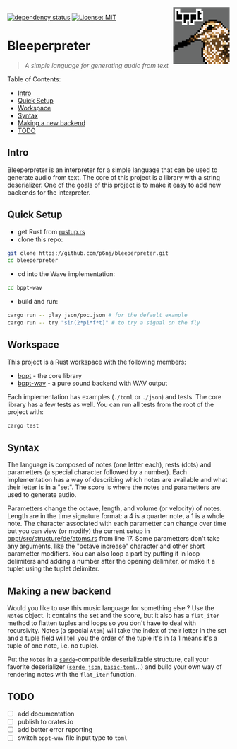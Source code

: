 <img src="https://raw.githubusercontent.com/p6nj/bleeperpreter/main/icon/iconx4.png?sanitize=true" alt="bppt logo" align="right">

<!-- [![Crates.io](https://img.shields.io/crates/v/bleeperpreter.svg)](https://crates.io/crates/bleeperpreter)
[![Docs.rs](https://docs.rs/bleeperpreter/badge.svg)](https://docs.rs/bleeperpreter) -->
[![dependency status](https://deps.rs/repo/github/p6nj/bleeperpreter/status.svg)](https://deps.rs/repo/github/p6nj/bleeperpreter)
[![License: MIT](https://img.shields.io/badge/License-MIT-yellow.svg)](https://opensource.org/licenses/MIT)

# Bleeperpreter <!-- omit in toc -->
> *A simple language for generating audio from text*

Table of Contents:
- [Intro](#intro)
- [Quick Setup](#quick-setup)
- [Workspace](#workspace)
- [Syntax](#syntax)
- [Making a new backend](#making-a-new-backend)
- [TODO](#todo)

## Intro
Bleeperpreter is an interpreter for a simple language that can be used to generate audio from text. The core of this project is a library with a string deserializer. One of the goals of this project is to make it easy to add new backends for the interpreter.

## Quick Setup
- get Rust from [rustup.rs](https://rustup.rs/)
- clone this repo:
```bash
git clone https://github.com/p6nj/bleeperpreter.git
cd bleeperpreter
```
- cd into the Wave implementation:
```bash
cd bppt-wav
```
- build and run:
```bash
cargo run -- play json/poc.json # for the default example
cargo run -- try "sin(2*pi*f*t)" # to try a signal on the fly
```

## Workspace
This project is a Rust workspace with the following members:
- [bppt](bppt) - the core library
- [bppt-wav](bppt-wav) - a pure sound backend with WAV output
  
Each implementation has examples (`./toml` or `./json`) and tests. The core library has a few tests as well. You can run all tests from the root of the project with:
```bash
cargo test
```

## Syntax
The language is composed of notes (one letter each), rests (dots) and parametters (a special character followed by a number).
Each implementation has a way of describing which notes are available and what their letter is in a "set". The score is where the notes and parametters are used to generate audio.

Parametters change the octave, length, and volume (or velocity) of notes. Length are in the time signature format: a 4 is a quarter note, a 1 is a whole note. The character associated with each parametter can change over time but you can view (or modify) the current setup in [bppt/src/structure/de/atoms.rs](bppt/src/structure/de/atoms.rs) from line 17. Some parametters don't take any arguments, like the "octave increase" character and other short parametter modifiers. You can also loop a part by putting it in loop delimiters and adding a number after the opening delimiter, or make it a tuplet using the tuplet delimiter.

## Making a new backend
Would you like to use this music language for something else ? Use the `Notes` object. It contains the set and the score, but it also has a `flat_iter` method to flatten tuples and loops so you don't have to deal with recursivity. Notes (a special `Atom`) will take the index of their letter in the set and a tuple field will tell you the order of the tuple it's in (a 1 means it's a tuple of one note, i.e. no tuple).

Put the `Notes` in a [`serde`](https://serde.rs/)-compatible deserializable structure, call your favorite deserializer ([`serde_json`](https://crates.io/crates/serde_json), [`basic-toml`](https://crates.io/crates/basic-toml)...) and build your own way of rendering notes with the `flat_iter` function.

## TODO
- [ ] add documentation
- [ ] publish to crates.io
- [ ] add better error reporting
- [ ] switch `bppt-wav` file input type to `toml`